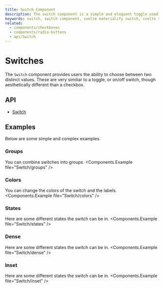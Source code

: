 ```yaml
---
title: Switch Component
description: The switch component is a simple and eloquent toggle used to select between two values.
keywords: switch, switch component, svelte materialify switch, svelte switch component
related:
  - components/checkboxes
  - components/radio-buttons
  - api/Switch
---
```


# Switches

The `Switch` component provides users the ability to choose between two distinct values. These are very similiar to a toggle, or on/off switch, though aesthetically different than a checkbox.

## API

- [Switch](/api/Switch/)

## Examples

Below are some simple and complex examples.

### Groups

You can combine switches into groups. <Components.Example file="Switch/groups" />

### Colors

You can change the colors of the switch and the labels. <Components.Example file="Switch/colors" />

### States

Here are some different states the switch can be in. <Components.Example file="Switch/states" />

### Dense

Here are some different states the switch can be in. <Components.Example file="Switch/dense" />

### Inset

Here are some different states the switch can be in. <Components.Example file="Switch/inset" />
